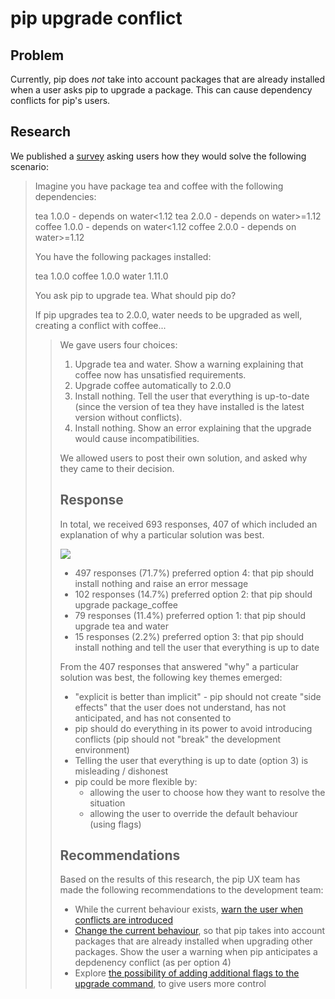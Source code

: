 # pip upgrade conflict

## Problem

Currently, pip does _not_ take into account packages that are already installed when a user asks pip to upgrade a package. This can cause dependency conflicts for pip's users.

## Research

We published a [survey](https://bit.ly/2ZqJijr) asking users how they would solve the following scenario:

<blockquote>
Imagine you have package tea and coffee with the following dependencies:

tea 1.0.0 - depends on water<1.12
tea 2.0.0 - depends on water>=1.12
coffee 1.0.0 - depends on water<1.12
coffee 2.0.0 - depends on water>=1.12

You have the following packages installed:

tea 1.0.0
coffee 1.0.0
water 1.11.0

You ask pip to upgrade tea. What should pip do?

If pip upgrades tea to 2.0.0, water needs to be upgraded as well, creating a conflict with coffee...

<blockquote>

We gave users four choices:

1. Upgrade tea and water. Show a warning explaining that coffee now has unsatisfied requirements.
2. Upgrade coffee automatically to 2.0.0
3. Install nothing. Tell the user that everything is up-to-date (since the version of tea they have installed is the latest version without conflicts).
4. Install nothing. Show an error explaining that the upgrade would cause incompatibilities.

We allowed users to post their own solution, and asked why they came to their decision.

## Response

In total, we received 693 responses, 407 of which included an explanation of why a particular solution was best.

![](https://i.imgur.com/UdBWkaQ.png)

- 497 responses (71.7%) preferred option 4: that pip should install nothing and raise an error message
- 102 responses (14.7%) preferred option 2: that pip should upgrade package_coffee
- 79 responses (11.4%) preferred option 1: that pip should upgrade tea and water
- 15 responses (2.2%) preferred option 3: that pip should install nothing and tell the user that everything is up to date

From the 407 responses that answered "why" a particular solution was best, the following key themes emerged:

- "explicit is better than implicit" - pip should not create "side effects" that the user does not understand, has not anticipated, and has not consented to
- pip should do everything in its power to avoid introducing conflicts (pip should not "break" the development environment)
- Telling the user that everything is up to date (option 3) is misleading / dishonest
- pip could be more flexible by:
  - allowing the user to choose how they want to resolve the situation
  - allowing the user to override the default behaviour (using flags)

## Recommendations

Based on the results of this research, the pip UX team has made the following recommendations to the development team:

- While the current behaviour exists, [warn the user when conflicts are introduced](https://github.com/pypa/pip/issues/7744#issuecomment-717573440)
- [Change the current behaviour](https://github.com/pypa/pip/issues/9094), so that pip takes into account packages that are already installed when upgrading other packages. Show the user a warning when pip anticipates a depdenency conflict (as per option 4)
- Explore [the possibility of adding additional flags to the upgrade command](https://github.com/pypa/pip/issues/9095), to give users more control
